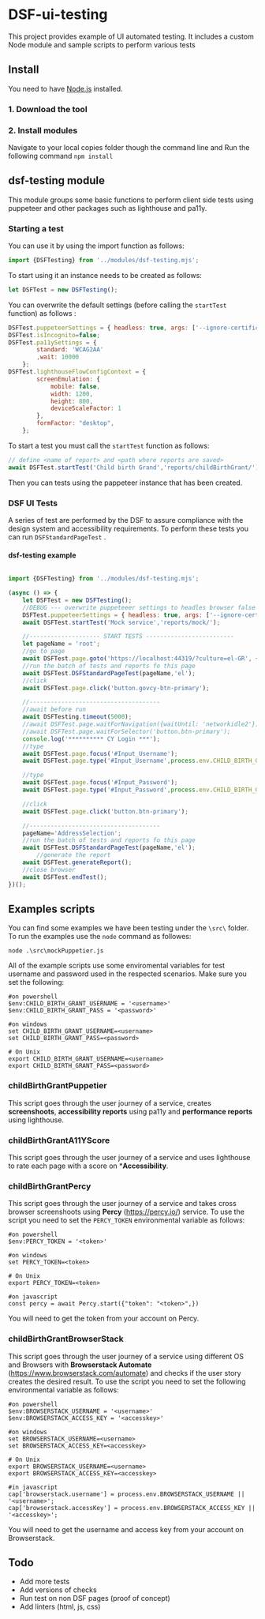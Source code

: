 # DSF-ui-testing

This project provides example of UI automated testing. It includes a custom Node module and sample scripts to perform various tests

## Install

You need to have [Node.js](https://nodejs.org/en/) installed.

### 1. Download the tool

### 2. Install modules

Navigate to your local copies folder though the command line and Run the following command `npm install`

## dsf-testing module

This module groups some basic functions to perform client side tests using puppeteer and other packages such as lighthouse and pa11y.

### Starting a test

You can use it by using the import function as follows:

```js
import {DSFTesting} from '../modules/dsf-testing.mjs';
```

To start using it an instance needs to be created as follows: 

```js
let DSFTest = new DSFTesting();
```

You can overwrite the default settings (before calling the `startTest` function) as follows :

```js
DSFTest.puppeteerSettings = { headless: true, args: ['--ignore-certificate-errors'], slowMo: 0 };
DSFTest.isIncognito=false;
DSFTest.pa11ySettings = {
        standard: 'WCAG2AA'
        ,wait: 10000
    };
DSFTest.lighthouseFlowConfigContext = {
        screenEmulation: {
            mobile: false,
            width: 1200,
            height: 800,
            deviceScaleFactor: 1
        },
        formFactor: "desktop",
    };
```

To start a test you must call the `startTest` function as follows:

```js
// define <name of report> and <path where reports are saved>
await DSFTest.startTest('Child birth Grand','reports/childBirthGrant/');
```

Then you can tests using the pappeteer instance that has been created. 

### DSF UI Tests

A series of test are performed by the DSF to assure compliance with the design system and accessibility requirements. To perform these tests you can run `DSFStandardPageTest` .


#### dsf-testing example

```js 

import {DSFTesting} from '../modules/dsf-testing.mjs';

(async () => {
    let DSFTest = new DSFTesting();
    //DEBUG --- overwrite puppeteeer settings to headles browser false
    DSFTest.puppeteerSettings = { headless: true, args: ['--ignore-certificate-errors',], slowMo: 0, };
    await DSFTest.startTest('Mock service','reports/mock/');

    //-------------------- START TESTS -------------------------
    let pageName = 'root';
    //go to page
    await DSFTest.page.goto('https://localhost:44319/?culture=el-GR', { waitUntil: 'networkidle0', });
    //run the batch of tests and reports fo this page 
    await DSFTest.DSFStandardPageTest(pageName,'el');
    //click
    await DSFTest.page.click('button.govcy-btn-primary');

    //-------------------------------------
    //await before run
    await DSFTesting.timeout(5000);
    //await DSFTest.page.waitForNavigation({waitUntil: 'networkidle2'}), // The promise resolves after navigation has finished
    //await DSFTest.page.waitForSelector('button.btn-primary');
    console.log('********** CY Login ***');
    //type
    await DSFTest.page.focus('#Input_Username');
    await DSFTest.page.type('#Input_Username',process.env.CHILD_BIRTH_GRANT_USERNAME, { delay: 100 });

    //type
    await DSFTest.page.focus('#Input_Password');
    await DSFTest.page.type('#Input_Password',process.env.CHILD_BIRTH_GRANT_PASS, { delay: 100 });

    //click
    await DSFTest.page.click('button.btn-primary');

    //-------------------------------------
    pageName='AddressSelection';
    //run the batch of tests and reports fo this page 
    await DSFTest.DSFStandardPageTest(pageName,'el');
        //generate the report
    await DSFTest.generateReport();
    //close browser
    await DSFTest.endTest();
})();

```

## Examples scripts

You can find some examples we have been testing under the `\src\` folder. To run the examples use the `node` command as followes: 

```shell
node .\src\mockPuppetier.js   
```

All of the example scripts use some enviromental variables for test username and password used in the respected scenarios. Make sure you set the following:

```shell
#on powershell
$env:CHILD_BIRTH_GRANT_USERNAME = '<username>'
$env:CHILD_BIRTH_GRANT_PASS = '<password>'

#on windows
set CHILD_BIRTH_GRANT_USERNAME=<username> 
set CHILD_BIRTH_GRANT_PASS=<password> 

# On Unix 
export CHILD_BIRTH_GRANT_USERNAME=<username>
export CHILD_BIRTH_GRANT_PASS=<password>

```

### childBirthGrantPuppetier

This script goes through the user journey of a service, creates **screenshoots**, **accessibility reports** using pa11y and **performance reports** using lighthouse.

### childBirthGrantA11YScore

This script goes through the user journey of a service and uses lighthouse to rate each page with a score on ***Accessibility**.

### childBirthGrantPercy

This script goes through the user journey of a service and takes cross browser screenshoots using **Percy** (https://percy.io/) service. To use the script you need to set the `PERCY_TOKEN` environmental variable as follows:

```shell
#on powershell
$env:PERCY_TOKEN = '<token>'

#on windows
set PERCY_TOKEN=<token> 

# On Unix 
export PERCY_TOKEN=<token>

#on javascript
const percy = await Percy.start({"token": "<token>",})
```

You will need to get the token from your account on Percy.

### childBirthGrantBrowserStack

This script goes through the user journey of a service using different OS and Browsers with  **Browserstack Automate** (https://www.browserstack.com/automate) and checks if the user story creates the desired result. To use the script you need to set the following environmental variable as follows:

```shell
#on powershell
$env:BROWSERSTACK_USERNAME = '<username>'
$env:BROWSERSTACK_ACCESS_KEY = '<accesskey>'

#on windows
set BROWSERSTACK_USERNAME=<username>
set BROWSERSTACK_ACCESS_KEY=<accesskey>

# On Unix 
export BROWSERSTACK_USERNAME=<username>
export BROWSERSTACK_ACCESS_KEY=<accesskey>

#in javascript
cap['browserstack.username'] = process.env.BROWSERSTACK_USERNAME || '<username>';
cap['browserstack.accessKey'] = process.env.BROWSERSTACK_ACCESS_KEY || '<accesskey>';

```

You will need to get the username and access key from your account on Browserstack.

## Todo

- Add more tests
- Add versions of checks
- Run test on non DSF pages (proof of concept) 
- Add linters (html, js, css)